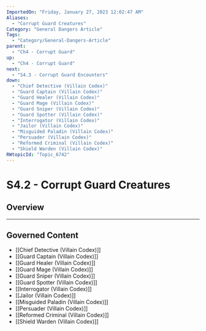 ```yaml
---
ImportedOn: "Friday, January 27, 2023 12:02:47 AM"
Aliases:
  - "Corrupt Guard Creatures"
Category: "General Dangers Article"
Tags:
  - "Category/General-Dangers-Article"
parent:
  - "Ch4 - Corrupt Guard"
up:
  - "Ch4 - Corrupt Guard"
next:
  - "S4.3 - Corrupt Guard Encounters"
down:
  - "Chief Detective (Villain Codex)"
  - "Guard Captain (Villain Codex)"
  - "Guard Healer (Villain Codex)"
  - "Guard Mage (Villain Codex)"
  - "Guard Sniper (Villain Codex)"
  - "Guard Spotter (Villain Codex)"
  - "Interrogator (Villain Codex)"
  - "Jailor (Villain Codex)"
  - "Misguided Paladin (Villain Codex)"
  - "Persuader (Villain Codex)"
  - "Reformed Criminal (Villain Codex)"
  - "Shield Warden (Villain Codex)"
RWtopicId: "Topic_6742"
---
```

# S4.2 - Corrupt Guard Creatures
## Overview
---
## Governed Content
- [[Chief Detective (Villain Codex)]]
- [[Guard Captain (Villain Codex)]]
- [[Guard Healer (Villain Codex)]]
- [[Guard Mage (Villain Codex)]]
- [[Guard Sniper (Villain Codex)]]
- [[Guard Spotter (Villain Codex)]]
- [[Interrogator (Villain Codex)]]
- [[Jailor (Villain Codex)]]
- [[Misguided Paladin (Villain Codex)]]
- [[Persuader (Villain Codex)]]
- [[Reformed Criminal (Villain Codex)]]
- [[Shield Warden (Villain Codex)]]

